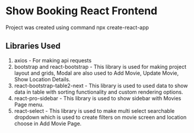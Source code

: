 # Show Booking React Frontend
Project was created using command npx create-react-app

## Libraries Used
1. axios - For making api requests
2. bootstrap and react-bootstrap - This library is used for making project layout and grids, Modal are also used to Add Movie, Update Movie, Show Location Details.
3. react-bootstrap-table2-next - This library is used to used data to show data in table with sorting functionality and custom rendering options.
4. react-pro-sidebar - This library is used to show sidebar with Movies Page menu.
5. react-select - This library is used to make multi select searchable dropdown which is used to create filters on movie screen and location choose in Add Movie Page.